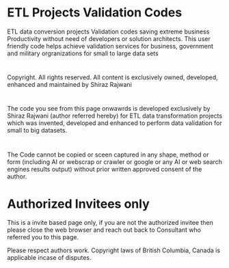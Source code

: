 # ETL Projects Validation Codes
ETL data conversion projects Validation codes saving extreme business Productivity without need of developers or solution architects. This user friendly code helps achieve validation services for business, government and military orgranizations for small to large data sets 

#
Copyright. All rights reserved. All content is exclusively owned, developed, enhanced and maintained by Shiraz Rajwani

#
The code you see from this page onwawrds is developed exclusively by Shiraz Rajwani (author referred hereby) for ETL data transformation projects which was invented, developed and enhanced to perform data validation for small to big datasets. 
# 
The Code cannot be copied or sceen captured in any shape, method or form (including AI or webscrap or crawler or google or any AI or web search engines results output) without prior written approved consent of the author. 

# Authorized Invitees only
This is a invite based page only, if you are not the authorized invitee then please close the web browser and reach out back to Consultant who referred you to this page.

Please respect authors work. Copyright laws of British Columbia, Canada is applicable incase of disputes.
